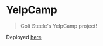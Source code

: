# YelpCamp
> Colt Steele's YelpCamp project!

Deployed [here](https://ancient-bayou-32179.herokuapp.com/)